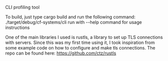 CLI profiling tool

To build, just type cargo build and run the following command:
./target/debug/cf-systems/cli
run with --help command for usage instructions

One of the main libraries I used is rustls, a library to set up TLS connections with servers. Since this was my first time using it, I took inspiration from some example code on how to configure and make tls connections. The repo can be found here: https://github.com/ctz/rustls
